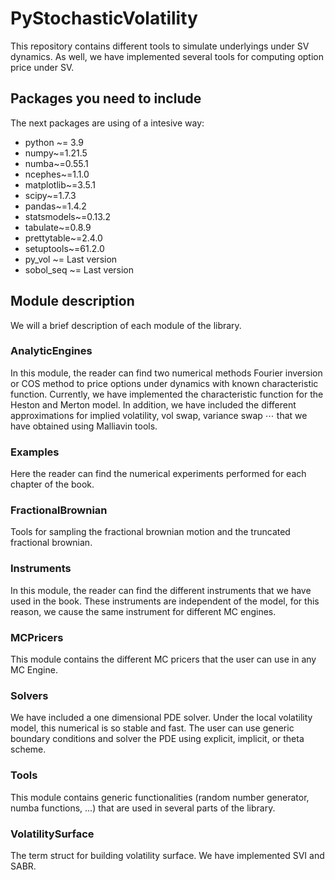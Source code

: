 # PyStochasticVolatility
This repository contains different tools to simulate underlyings under SV dynamics. As well, we have implemented several tools for computing option price under SV. 

## Packages you need to include
The next packages are using of a intesive way:
* python ~= 3.9
* numpy~=1.21.5
* numba~=0.55.1
* ncephes~=1.1.0
* matplotlib~=3.5.1
* scipy~=1.7.3
* pandas~=1.4.2
* statsmodels~=0.13.2
* tabulate~=0.8.9
* prettytable~=2.4.0
* setuptools~=61.2.0
* py_vol ~= Last version
* sobol_seq ~= Last version

## Module description
We will a brief description of each module of the library.

### AnalyticEngines
In this module, the reader can find two numerical methods Fourier inversion or COS method to price options under dynamics with known characteristic function. Currently, we have implemented the characteristic function for the Heston and Merton model. In addition, we have included the different approximations for implied volatility, vol swap, variance swap $\cdots$ that we have obtained using Malliavin tools.

### Examples
 Here the reader can find the numerical experiments performed for each chapter of the book. 
 
### FractionalBrownian
Tools for sampling the fractional brownian motion and the truncated fractional brownian.
 
### Instruments
In this module, the reader can find the different instruments that we have used in the book. These instruments are independent of the model, for this reason, we cause the same instrument for different MC engines.
 
### MCPricers
This module contains the different MC pricers that the user can use in any MC Engine.
 
### Solvers
We have included a one dimensional PDE solver. Under the local volatility model, this numerical is so stable and fast. The user can use generic boundary conditions and solver the PDE using explicit, implicit, or theta scheme.
  
### Tools
This module contains generic functionalities (random number generator, numba functions, ...) that are used in several parts of the library.
  
### VolatilitySurface
The term struct for building volatility surface. We have implemented SVI and SABR.


